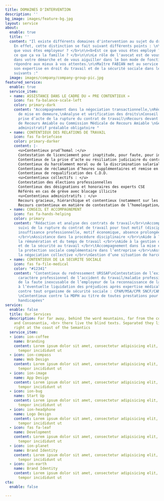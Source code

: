 ```yaml
---
title: DOMAINES D'INTERVENTION
description: ''
bg_image: images/feature-bg.jpg
layout: service
about:
  enable: true
  title: ''
  content: "Il existe différents domaines d'intervention au sujet du droit du travail.
    En effet, cette distinction se fait suivant différents points : \n\n\n<b>Est ce
    que vous êtes employeur ? </b>\n\n<b>Est ce que vous êtes employé ? </b>\n\n<b>Est
    ce que ça va la famille ? </b>\n\n\nLe rôle de l'avocat est de vous accompagner
    dans votre démarche et de vous aiguiller dans le bon mode de fonctionnement pour
    répondre aux mieux à vos attentes.\n\nMaître FABIAN met au service de ses clients
    son expertise en droit du travail et de la sécurité sociale dans les domaines
    suivants :"
  image: images/company/company-group-pic.jpg
featured_service:
  enable: true
  service_item:
  - name: ASSISTANCE DANS LE CADRE DU « PRE CONTENTIEUX »
    icon: fas fa-balance-scale-left
    color: primary-dark
    content: "Accompagnement dans la négociation transactionnelle,\nRédaction de courrier
      de mise en demeure,\nAnalyse et vérification des droits\nConseil en vue d’une
      prise d’acte de la rupture du contrat de travail\nRecours devant la Commission
      de Recours Amiable ou Commission Médicale de Recours Amiable \nGestion du recours
      administratif préalable obligatoire "
  - name: CONTENTIEUX DES RELATIONS DE TRAVAIL
    icon: fas fa-briefcase
    color: primary-darker
    content: |-
      <u>Contentieux prud’homal :</u>
      Contestation de licenciement pour inaptitude, pour faute, pour insuffisance professionnelle, pour motif économique
      Contentieux de la prise d’acte ou résiliation judiciaire du contrat de travail
      Contentieux du harcèlement moral ou de la discrimination salariale / syndicale
      Contentieux de réclamation d’heures supplémentaires et remise en cause de forfait jours
      Contentieux de requalification des C.D.D.
      <u>Contentieux collectifs : </u>
      Contestation des élections professionnelles
      Contentieux des désignations et honoraires des experts CSE
      Référés en cas de grève avec blocage illicite
      <u>Contentieux administratifs : </u>
      Recours gracieux, hiérarchique et contentieux (notamment sur les procédures de licenciement de représentants du personnel)
      Recours contentieux en matière de contestation de l’homologation/validation d’un PSE
  - name: CONSEIL ET ACCOMPAGNEMENT
    icon: fas fa-hands-helping
    color: primary
    content: "Rédaction et analyse des contrats de travail</br>\nAccompagnement et
      suivi de la rupture du contrat de travail pour tout motif (disciplinaire, inaptitude,
      insuffisance professionnelle, motif économique, absence prolongée, rupture conventionnelle)
      </br>\nAssistance dans la procédure disciplinaire </br>\nAide à la gestion de
      la rémunération et du temps de travail </br>\nAide à la gestion de la santé
      et de la sécurité au travail </br>\tAccompagnement dans la mise en place de
      la protection sociale complémentaire dans l’entreprise </br>\nAssistance dans
      la négociation collective </br>\nGestion d’une situation de harcèlement </br>"
  - name: CONTENTIEUX DE LA SECURITE SOCIALE
    icon: fas fa-file-medical
    color: "#12341"
    content: "Contentieux du redressement URSSAF\nContestation de l’existence et du
      caractère professionnel de l’accident du travail/maladie professionnelle\nContentieux
      de la faute inexcusable de l’employeur de la reconnaissance de la faute inexcusable
      à l’éventuelle liquidation des préjudices après expertise médicale\nContentieux
      contre tout organisme de sécurité sociale : CPAM/MSA/CPR SNCF/CAMIEG, CAF, CARSAT
      \nContentieux contre la MDPH au titre de toutes prestations pour les personnes
      handicapées"
service:
  enable: false
  title: Our Services
  description: Far far away, behind the word mountains, far from the countries Vokalia
    and Consonantia, <br> there live the blind texts. Separated they live in Bookmarksgrove
    right at the coast of the Semantics
  service_item:
  - icon: ion-coffee
    name: Branding
    content: Lorem ipsum dolor sit amet, consectetur adipisicing elit, sed do eiusmod
      tempor incididunt ut
  - icon: ion-compass
    name: Web Design
    content: Lorem ipsum dolor sit amet, consectetur adipisicing elit, sed do eiusmod
      tempor incididunt ut
  - icon: ion-image
    name: App Design
    content: Lorem ipsum dolor sit amet, consectetur adipisicing elit, sed do eiusmod
      tempor incididunt ut
  - icon: ion-bug
    name: Start Up
    content: Lorem ipsum dolor sit amet, consectetur adipisicing elit, sed do eiusmod
      tempor incididunt ut
  - icon: ion-headphone
    name: Logo Design
    content: Lorem ipsum dolor sit amet, consectetur adipisicing elit, sed do eiusmod
      tempor incididunt ut
  - icon: fas fa-leaf
    name: Development
    content: Lorem ipsum dolor sit amet, consectetur adipisicing elit, sed do eiusmod
      tempor incididunt ut
  - icon: ion-planet
    name: Brand Identity
    content: Lorem ipsum dolor sit amet, consectetur adipisicing elit, sed do eiusmod
      tempor incididunt ut
  - icon: ion-earth
    name: Brand Identity
    content: Lorem ipsum dolor sit amet, consectetur adipisicing elit, sed do eiusmod
      tempor incididunt ut
cta:
  enable: false

---
```

